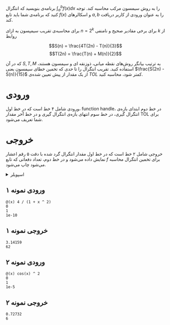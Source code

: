 برنامه‌ی بنویسید که انتگرال $\int_a^b f(x) dx$ را به روش سیمسون مرکب محاسبه کند. توجه کنید که برنامه‌ی شما باید تابع $f(x)$ و اسکالر‌های $a,b$ را به عنوان ورودی از کاربر دریافت کند.

برای محاسبه‌ی تقریب سیمپسون به ازای $n = 2^k$ برای برخی مقادیر صحیح و نامنفی $k$ از روابط 

$$S(n) = \frac{4T(2n) - T(n)}{3}$$
$$T(2n) = \frac{T(n) + M(n)}{2}$$

که در آن $S,T,M$ به ترتیب بیانگر روش‌های نقطه میانی، ذوزنقه ای و سیمسون هستند، استفاده کنید. تقریب انتگرال را تا حدی که تخمین خطای سیمسون یعنی $\frac{S(2n) - S(n)}{15}$ از یک مقدار از پیش تعیین شده‌ی $TOL$ کمتر شود، محاسبه کنید.

# ‌ورودی

ورودی شامل ۴ خط است که در خط اول، function handle، در خط دوم ابتدای بازه‌ی انتگرال گیری، در خط سوم انتهای بازه‌ی انتگرال گیری و در خط آخر مقدار TOL برای شما تعریف می‌شود.

# خروجی
خروجی شامل ۲ خط است که در خط اول مقدار انتگرال گرد شده با دقت ۵ رقم اعشار نمایش داده می‌شود و در خط دوم، تعداد دفعاتی که تابع $f$ برای تخمین انتگرال محاسبه می‌شود چاپ می‌شود.

<details>
<summary>اسپویلر</summary>
توصیه می‌شود از `fprintf` برای نمایش خروجی و اعمال عملیات گرد کردن استفاده کنید.
همچنین توصیه می‌شود برنامه‌ی خود را به صورت تابعی ننویسید.
</details>


## ورودی نمونه ۱
```
@(x) 4 / (1 + x ^ 2)
0
1
1e-10
```


## خروجی نمونه ۱

```
3.14159
62
```


## ورودی نمونه ۲
```
@(x) cos(x) ^ 2
0
1
1e-5
```


## خروجی نمونه ۲

```
0.72732
6
```
